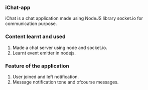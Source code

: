 ### iChat-app

iChat is a chat application made using NodeJS library socket.io for communication purpose.

### Content learnt and used

1. Made a chat server using node and socket.io.
2. Learnt event emitter in nodejs.

### Feature of the application

1. User joined and left notification.
2. Message notification tone and ofcourse messages.
